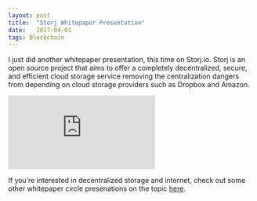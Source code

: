 ```yaml
---
layout:	post
title:	"Storj Whitepaper Presentation"
date:	2017-04-01
tags: Blockchain
---
```


I just did another whitepaper presentation, this time on Storj.io. Storj is an open source project that aims to offer a completely decentralized, secure, and efficient cloud storage service removing the centralization dangers from depending on cloud storage providers such as Dropbox and Amazon.

<iframe src="https://www.youtube.com/embed/lr9cE0qZnMM" frameborder="0" allowfullscreen></iframe>

If you’re interested in decentralized storage and internet, check out some other whitepaper circle presenations on the topic [here](https://www.youtube.com/playlist?list=PLSONl1AVlZNWdYxv2vlAePGkIVgV6Tp4P).

  